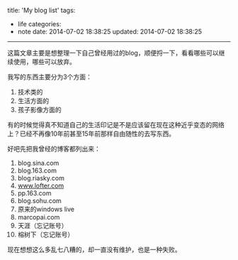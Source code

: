 title: 'My blog list'
tags:
  - life
categories:
  - note
date: 2014-07-02 18:38:25
updated: 2014-07-02 18:38:25
---

这篇文章主要是想整理一下自己曾经用过的blog，顺便捋一下，看看哪些可以继续使用，哪些可以放弃。

我写的东西主要分为3个方面：
1. 技术类的
2. 生活方面的
3. 孩子影像方面的

有的时候觉得真不知道自己的生活印记是不是应该留在现在这种近乎变态的网络上？已经不再像10年前甚至15年前那样自由随性的去写东西。

好吧先把我曾经的博客都列出来：
1. blog.sina.com
2. blog.163.com
3. blog.riasky.com
4. www.lofter.com
5. pp.163.com
6. blog.sohu.com
7. 原来的windows live
8. marcopai.com
9. 天涯（忘记账号）
10. 榕树下（忘记账号）

现在想想这么多乱七八糟的，却一直没有维护，也是一种失败。
